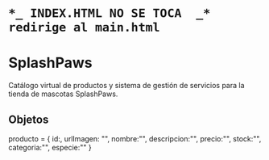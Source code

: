 # `*_ INDEX.HTML NO SE TOCA  _* redirige al main.html`

# SplashPaws

Catálogo virtual de productos y sistema de gestión de servicios para la tienda de mascotas SplashPaws.

## Objetos

producto = {
    id:,
    urlImagen: "",
    nombre:"",
    descripcion:"",
    precio:"",
    stock:"",
    categoria:"",
    especie:""
}
 
